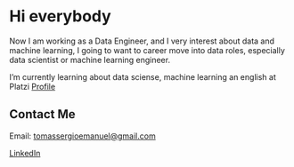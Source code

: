 # Hi everybody
Now I am working as a Data Engineer, and I very interest about data and machine learning, I going to want to career move into data roles, especially data scientist or machine learning engineer.

I’m currently learning about data sciense, machine learning an english at Platzi [Profile](https://platzi.com/p/emaatomas/)

## Contact Me
Email: tomassergioemanuel@gmail.com

[LinkedIn](https://www.linkedin.com/in/emaatomas)



